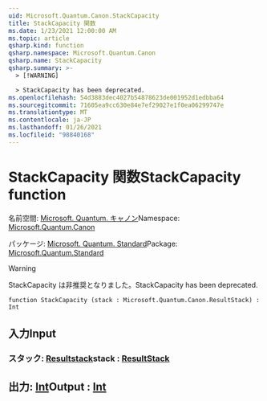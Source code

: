 ```yaml
---
uid: Microsoft.Quantum.Canon.StackCapacity
title: StackCapacity 関数
ms.date: 1/23/2021 12:00:00 AM
ms.topic: article
qsharp.kind: function
qsharp.namespace: Microsoft.Quantum.Canon
qsharp.name: StackCapacity
qsharp.summary: >-
  > [!WARNING]

  > StackCapacity has been deprecated.
ms.openlocfilehash: 54d3883dec4027b54878623de001952d1edbba64
ms.sourcegitcommit: 71605ea9cc630e84e7ef29027e1f0ea06299747e
ms.translationtype: MT
ms.contentlocale: ja-JP
ms.lasthandoff: 01/26/2021
ms.locfileid: "98840168"
---
```

# <a name="stackcapacity-function"></a><span data-ttu-id="30189-102">StackCapacity 関数</span><span class="sxs-lookup"><span data-stu-id="30189-102">StackCapacity function</span></span>

<span data-ttu-id="30189-103">名前空間: [Microsoft. Quantum. キャノン](xref:Microsoft.Quantum.Canon)</span><span class="sxs-lookup"><span data-stu-id="30189-103">Namespace: [Microsoft.Quantum.Canon](xref:Microsoft.Quantum.Canon)</span></span>

<span data-ttu-id="30189-104">パッケージ: [Microsoft. Quantum. Standard](https://nuget.org/packages/Microsoft.Quantum.Standard)</span><span class="sxs-lookup"><span data-stu-id="30189-104">Package: [Microsoft.Quantum.Standard](https://nuget.org/packages/Microsoft.Quantum.Standard)</span></span>


> [!WARNING]
> <span data-ttu-id="30189-105">StackCapacity は非推奨となりました。</span><span class="sxs-lookup"><span data-stu-id="30189-105">StackCapacity has been deprecated.</span></span>



```qsharp
function StackCapacity (stack : Microsoft.Quantum.Canon.ResultStack) : Int
```


## <a name="input"></a><span data-ttu-id="30189-106">入力</span><span class="sxs-lookup"><span data-stu-id="30189-106">Input</span></span>

### <a name="stack--resultstack"></a><span data-ttu-id="30189-107">スタック: [Resultstack](xref:Microsoft.Quantum.Canon.ResultStack)</span><span class="sxs-lookup"><span data-stu-id="30189-107">stack : [ResultStack](xref:Microsoft.Quantum.Canon.ResultStack)</span></span>





## <a name="output--int"></a><span data-ttu-id="30189-108">出力: [Int](xref:microsoft.quantum.lang-ref.int)</span><span class="sxs-lookup"><span data-stu-id="30189-108">Output : [Int](xref:microsoft.quantum.lang-ref.int)</span></span>

